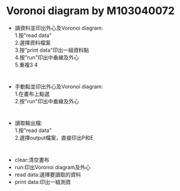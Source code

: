 # Voronoi diagram by M103040072

* 讀資料並印出外心及Voronoi diagram:\
1.按"read data"\
2.選擇資料檔案\
3.按"print data"印出一組資料點\
4.按"run"印出中垂線及外心\
5.重複3 4
#
* 手動點並印出外心及Voronoi diagram:\
1.在畫布上點選\
2.按"run"印出中垂線及外心
#
* 讀取輸出檔:\
1.按"read data"\
2.選擇output檔案，直接印出P和E
#
* clear:清空畫布
* run:印出Voronoi diagram及外心
* read data:選擇要讀取的資料
* print data:印出一組測資
